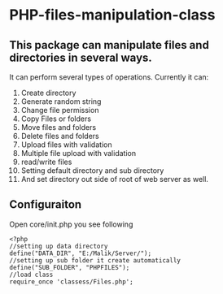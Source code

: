 # PHP-files-manipulation-class
## This package can manipulate files and directories in several ways.

It can perform several types of operations. Currently it can:
 1. Create directory 
 2. Generate random string
 3. Change file permission
 4. Copy Files or folders
 5. Move files and folders
 6. Delete files and folders
 7. Upload files with validation
 8. Multiple file upload with validation
 9. read/write files
 10. Setting default directory and sub directory
 11. And set directory out side of root of web server as well.
 
## Configuraiton
Open core/init.php you see following

    <?php
	//setting up data directory 
	define("DATA_DIR", "E:/Malik/Server/");
	//setting up sub folder it create automatically
	define("SUB_FOLDER", "PHPFILES");
	//load class
	require_once 'classess/Files.php';



